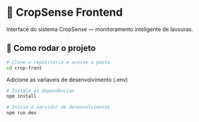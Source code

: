 # 🌿 CropSense Frontend

Interface do sistema CropSense — monitoramento inteligente de lavouras.

## 🚀 Como rodar o projeto

```bash
# Clone o repositório e acesse a pasta
cd crop-front
```

Adicione as variaveis de desenvolvimento
(.env)
```bash
# Instale as dependências
npm install

# Inicie o servidor de desenvolvimento
npm run dev
```
